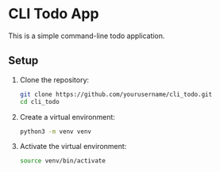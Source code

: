 # CLI Todo App

This is a simple command-line todo application.

## Setup

1. Clone the repository:
   ```sh
   git clone https://github.com/yourusername/cli_todo.git
   cd cli_todo

2. Create a virtual environment:
   ```sh
   python3 -m venv venv

3. Activate the virtual environment:
   ```sh
   source venv/bin/activate